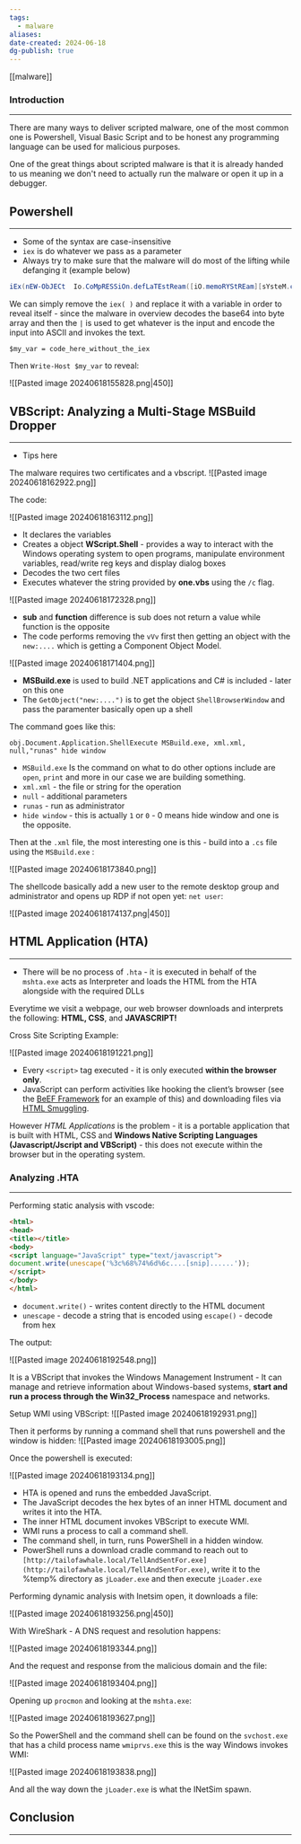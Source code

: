 ```yaml
---
tags:
  - malware
aliases: 
date-created: 2024-06-18
dg-publish: true
---
```

[[malware]] 
### Introduction 
---
There are many ways to deliver scripted malware, one of the most common one is Powershell, Visual Basic Script and to be honest any programming language can be used for malicious purposes.

One of the great things about scripted malware is that it is already handed to us meaning we don't need to actually run the malware or open it up in a debugger.
## Powershell
---
- Some of the syntax are case-insensitive
- `iex` is do whatever we pass as a parameter
- Always try to make sure that the malware will do most of the lifting while defanging it (example below)

```PowerShell
iEx(nEW-ObJECt  Io.CoMpRESSiOn.defLaTEstReam([iO.memoRYStREam][sYsteM.coNvert]::FROmbaSe64StRiNG('bes64encoded'), [sYsTem.io.comprEsSIOn.CoMPReSsIONmOdE]::dEcOMpresS) | % {nEW-ObJECt SYsteM.Io.strEAmReAder($_,[SysTEm.TExT.eNCoDIng]::aSCIi) }| % { $_.reaDtoEnD()})
```

We can simply remove the `iex( )` and replace it with a variable in order to reveal itself - since the malware in overview decodes the base64 into byte array and then the `|` is used to get whatever is the input and encode the input into ASCII and invokes the text.

```
$my_var = code_here_without_the_iex
```

Then `Write-Host $my_var` to reveal:

![[Pasted image 20240618155828.png|450]]
## VBScript: Analyzing a Multi-Stage MSBuild Dropper
---
- Tips here

The malware requires two certificates and a vbscript.
![[Pasted image 20240618162922.png]]

The code:

![[Pasted image 20240618163112.png]]

- It declares the variables
- Creates a object **WScript.Shell** - provides a way to interact with the Windows operating system to open programs, manipulate environment variables, read/write reg keys and display dialog boxes
- Decodes the two cert files
- Executes whatever the string provided by **one.vbs** using the `/c` flag.

![[Pasted image 20240618172328.png]]

- **sub** and **function** difference is sub does not return a value while function is the opposite
- The code performs removing the `vVv` first then getting an object with the `new:....` which is getting a Component Object Model.

![[Pasted image 20240618171404.png]]

- **MSBuild.exe** is used to build .NET applications and C# is included - later on this one
- The `GetObject("new:....")` is to get the object `ShellBrowserWindow` and pass the paramenter basically open up a shell

The command goes like this:

```Vbscript
obj.Document.Application.ShellExecute MSBuild.exe, xml.xml, null,"runas" hide window
```

- `MSBuild.exe` Is the command on what to do other options include are `open`, `print` and more in our case we are building something.
- `xml.xml` - the file or string for the operation
- `null` - additional parameters
- `runas` - run as administrator
- `hide window` - this is actually `1` or `0` - 0 means hide window and one is the opposite.

Then at the `.xml` file, the most interesting one is this - build into a `.cs` file using the `MSBuild.exe` :

![[Pasted image 20240618173840.png]]

The shellcode basically add a new user to the remote desktop group and administrator and opens up RDP if not open yet: `net user`:

![[Pasted image 20240618174137.png|450]]
## HTML Application (HTA)
---
- There will be no process of `.hta` - it is executed in behalf of the `mshta.exe` acts as Interpreter and loads the HTML from the HTA alongside with the required DLLs

Everytime we visit a webpage, our web browser downloads and interprets the following: **HTML, CSS**, and **JAVASCRIPT!**

Cross Site Scripting Example:

![[Pasted image 20240618191221.png]]

- Every `<script>` tag executed - it is only executed **within the browser only**.
- JavaScript can perform activities like hooking the client’s browser (see the [BeEF Framework](https://beefproject.com/) for an example of this) and downloading files via [HTML Smuggling](https://attack.mitre.org/techniques/T1027/006/).

However _HTML Applications_ is the problem - it is a portable application that is built with HTML, CSS and **Windows Native Scripting Languages (Javascript/Jscript and VBScript)** - this does not execute within the browser but in the operating system.
### Analyzing .HTA
---
Performing static analysis with vscode:

```HTML
<html>
<head>
<title></title>
<body>
<script language="JavaScript" type="text/javascript">
document.write(unescape('%3c%68%74%6d%6c....[snip]......'));
</script>
</body>
</html>
```

- `document.write()` - writes content directly to the HTML document
- `unescape` - decode a string that is encoded using `escape()` - decode from hex

The output:

![[Pasted image 20240618192548.png]]

It is a VBScript that invokes the Windows Management Instrument - It can manage and retrieve information about Windows-based systems, **start and run a process through the Win32_Process** namespace and networks.

Setup WMI using VBScript:
![[Pasted image 20240618192931.png]]

Then it performs by running a command shell that runs powershell and the window is hidden:
![[Pasted image 20240618193005.png]]

Once the powershell is executed:

![[Pasted image 20240618193134.png]]

- HTA is opened and runs the embedded JavaScript.
- The JavaScript decodes the hex bytes of an inner HTML document and writes it into the HTA.
- The inner HTML document invokes VBScript to execute WMI.
- WMI runs a process to call a command shell.
- The command shell, in turn, runs PowerShell in a hidden window.
- PowerShell runs a download cradle command to reach out to `[http://tailofawhale.local/TellAndSentFor.exe](http://tailofawhale.local/TellAndSentFor.exe)`, write it to the %temp% directory as `jLoader.exe` and then execute `jLoader.exe`

Performing dynamic analysis with Inetsim open, it downloads a file:

![[Pasted image 20240618193256.png|450]]

With WireShark - A DNS request and resolution happens:

![[Pasted image 20240618193344.png]]

And the request and response from the malicious domain and the file:

![[Pasted image 20240618193404.png]]

Opening up `procmon` and looking at the `mshta.exe`:

![[Pasted image 20240618193627.png]]

So the PowerShell and the command shell can be found on the `svchost.exe` that has a child process name `wmiprvs.exe` this is the way Windows invokes WMI:

![[Pasted image 20240618193838.png]]

And all the way down the `jLoader.exe` is what the INetSim spawn.
## Conclusion
---

